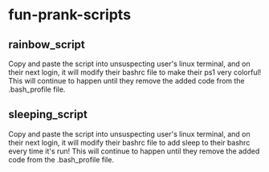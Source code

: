 # fun-prank-scripts

## rainbow_script
Copy and paste the script into unsuspecting user's linux terminal, and on their next login, it will modify their bashrc file to make their ps1 very colorful!
This will continue to happen until they remove the added code from the .bash_profile file.

## sleeping_script
Copy and paste the script into unsuspecting user's linux terminal, and on their next login, it will modify their bashrc file to add sleep to their bashrc every time it's run!
This will continue to happen until they remove the added code from the .bash_profile file.
